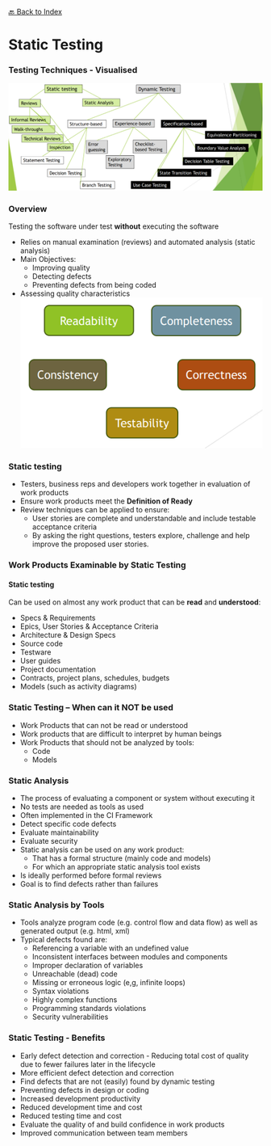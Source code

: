 [🔙 Back to Index](../index.md)

# Static Testing 

### Testing Techniques - Visualised
![image1.png](assets/image1.png)

### Overview
Testing the software under test **without** executing the software

* Relies on manual examination (reviews) and automated analysis (static analysis)
* Main Objectives:
  * Improving quality
  * Detecting defects
  * Preventing defects from being coded
* Assessing quality characteristics
![image2.png](assets/image2.png)

### Static testing
* Testers, business reps and developers work together in evaluation of work products
* Ensure work products meet the **Definition of Ready**
* Review techniques can be applied to ensure:
  * User stories are complete and understandable and include testable acceptance criteria
  * By asking the right questions, testers explore, challenge and help improve the proposed
    user stories. 

### Work Products Examinable by Static Testing
#### Static testing
Can be used on almost any work product that can be **read** and **understood**:
* Specs & Requirements
* Epics, User Stories & Acceptance Criteria
* Architecture & Design Specs
* Source code
* Testware
* User guides
* Project documentation
* Contracts, project plans, schedules, budgets
* Models (such as activity diagrams)

### Static Testing – When can it NOT be used
* Work Products that can not be read or understood
* Work products that are difficult to interpret by human beings
* Work Products that should not be analyzed by tools:
  * Code
  * Models

### Static Analysis
* The process of evaluating a component or system without executing it
* No tests are needed as tools as used
* Often implemented in the CI Framework
* Detect specific code defects
* Evaluate maintainability
* Evaluate security
* Static analysis can be used on any work product:
  * That has a formal structure (mainly code and models)
  * For which an appropriate static analysis tool exists
* Is ideally performed before formal reviews
* Goal is to find defects rather than failures

### Static Analysis by Tools
* Tools analyze program code (e.g. control flow and data flow) as well as generated output (e.g. html, xml)
* Typical defects found are:
  * Referencing a variable with an undefined value
  * Inconsistent interfaces between modules and components
  * Improper declaration of variables
  * Unreachable (dead) code
  * Missing or erroneous logic (e,g, infinite loops)
  * Syntax violations
  * Highly complex functions
  * Programming standards violations
  * Security vulnerabilities

### Static Testing - Benefits
* Early defect detection and correction - Reducing total cost of quality due to fewer failures later in the lifecycle
* More efficient defect detection and correction
* Find defects that are not (easily) found by dynamic testing
* Preventing defects in design or coding
* Increased development productivity
* Reduced development time and cost
* Reduced testing time and cost
* Evaluate the quality of and build confidence in work products
* Improved communication between team members
